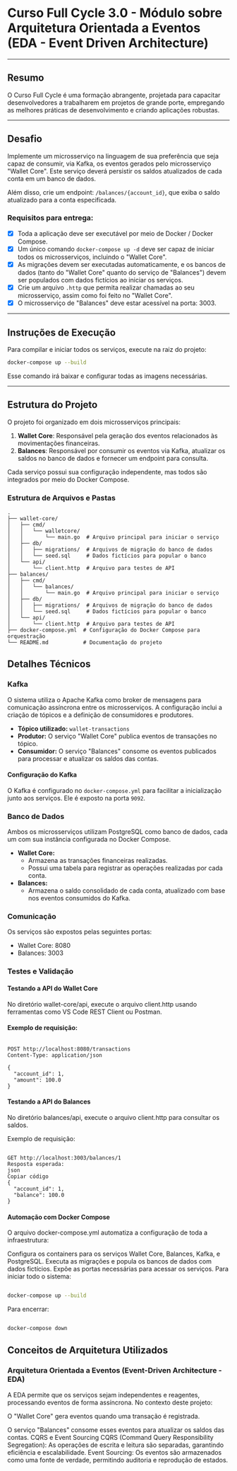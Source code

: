 # Curso Full Cycle 3.0 - Módulo sobre Arquitetura Orientada a Eventos (EDA - Event Driven Architecture)

---

## Resumo

O Curso Full Cycle é uma formação abrangente, projetada para capacitar desenvolvedores a trabalharem em projetos de grande porte, empregando as melhores práticas de desenvolvimento e criando aplicações robustas.

---

## Desafio

Implemente um microsserviço na linguagem de sua preferência que seja capaz de consumir, via Kafka, os eventos gerados pelo microsserviço "Wallet Core". Este serviço deverá persistir os saldos atualizados de cada conta em um banco de dados.

Além disso, crie um endpoint: `/balances/{account_id}`, que exiba o saldo atualizado para a conta especificada.

### Requisitos para entrega:
- [x] Toda a aplicação deve ser executável por meio de Docker / Docker Compose.
- [x] Um único comando `docker-compose up -d` deve ser capaz de iniciar todos os microsserviços, incluindo o "Wallet Core".
- [x] As migrações devem ser executadas automaticamente, e os bancos de dados (tanto do "Wallet Core" quanto do serviço de "Balances") devem ser populados com dados fictícios ao iniciar os serviços.
- [x] Crie um arquivo `.http` que permita realizar chamadas ao seu microsserviço, assim como foi feito no "Wallet Core".
- [x] O microsserviço de "Balances" deve estar acessível na porta: 3003.

---

## Instruções de Execução

Para compilar e iniciar todos os serviços, execute na raiz do projeto: 

```bash
docker-compose up --build

```

Esse comando irá baixar e configurar todas as imagens necessárias.

---

## Estrutura do Projeto

O projeto foi organizado em dois microsserviços principais:

1. **Wallet Core**: Responsável pela geração dos eventos relacionados às movimentações financeiras.
2. **Balances**: Responsável por consumir os eventos via Kafka, atualizar os saldos no banco de dados e fornecer um endpoint para consulta.

Cada serviço possui sua configuração independente, mas todos são integrados por meio do Docker Compose.

### Estrutura de Arquivos e Pastas

```plaintext
.
├── wallet-core/
│   ├── cmd/
│   │   └── walletcore/
│   │       └── main.go  # Arquivo principal para iniciar o serviço
│   ├── db/
│   │   ├── migrations/  # Arquivos de migração do banco de dados
│   │   └── seed.sql     # Dados fictícios para popular o banco
│   └── api/
│       └── client.http  # Arquivo para testes de API
├── balances/
│   ├── cmd/
│   │   └── balances/
│   │       └── main.go  # Arquivo principal para iniciar o serviço
│   ├── db/
│   │   ├── migrations/  # Arquivos de migração do banco de dados
│   │   └── seed.sql     # Dados fictícios para popular o banco
│   └── api/
│       └── client.http  # Arquivo para testes de API
├── docker-compose.yml  # Configuração do Docker Compose para orquestração
└── README.md           # Documentação do projeto
```

## Detalhes Técnicos

### Kafka
O sistema utiliza o Apache Kafka como broker de mensagens para comunicação assíncrona entre os microsserviços. A configuração inclui a criação de tópicos e a definição de consumidores e produtores.

- **Tópico utilizado:** `wallet-transactions`
- **Produtor:** O serviço "Wallet Core" publica eventos de transações no tópico.
- **Consumidor:** O serviço "Balances" consome os eventos publicados para processar e atualizar os saldos das contas.

#### Configuração do Kafka
O Kafka é configurado no `docker-compose.yml` para facilitar a inicialização junto aos serviços. Ele é exposto na porta `9092`.

### Banco de Dados
Ambos os microsserviços utilizam PostgreSQL como banco de dados, cada um com sua instância configurada no Docker Compose.

- **Wallet Core:**
  - Armazena as transações financeiras realizadas.
  - Possui uma tabela para registrar as operações realizadas por cada conta.
- **Balances:**
  - Armazena o saldo consolidado de cada conta, atualizado com base nos eventos consumidos do Kafka.



### Comunicação
Os serviços são expostos pelas seguintes portas:

- Wallet Core: 8080
- Balances: 3003

### Testes e Validação

#### Testando a API do Wallet Core
No diretório wallet-core/api, execute o arquivo client.http usando ferramentas como VS Code REST Client ou Postman.

#### Exemplo de requisição:
```http

POST http://localhost:8080/transactions
Content-Type: application/json

{
  "account_id": 1,
  "amount": 100.0
}
```

#### Testando a API do Balances
No diretório balances/api, execute o arquivo client.http para consultar os saldos.

Exemplo de requisição:
```http

GET http://localhost:3003/balances/1
Resposta esperada:
json
Copiar código
{
  "account_id": 1,
  "balance": 100.0
}
```

#### Automação com Docker Compose
O arquivo docker-compose.yml automatiza a configuração de toda a infraestrutura:

Configura os containers para os serviços Wallet Core, Balances, Kafka, e PostgreSQL.
Executa as migrações e popula os bancos de dados com dados fictícios.
Expõe as portas necessárias para acessar os serviços.
Para iniciar todo o sistema:

```bash

docker-compose up --build
```

Para encerrar:

```bash

docker-compose down

```

## Conceitos de Arquitetura Utilizados
### Arquitetura Orientada a Eventos (Event-Driven Architecture - EDA)
A EDA permite que os serviços sejam independentes e reagentes, processando eventos de forma assíncrona. No contexto deste projeto:

O "Wallet Core" gera eventos quando uma transação é registrada.

O serviço "Balances" consome esses eventos para atualizar os saldos das contas.
CQRS e Event Sourcing
CQRS (Command Query Responsibility Segregation): As operações de escrita e leitura são separadas, garantindo eficiência e escalabilidade.
Event Sourcing: Os eventos são armazenados como uma fonte de verdade, permitindo auditoria e reprodução de estados.
